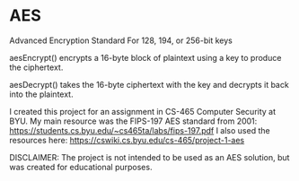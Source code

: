 # AES
Advanced Encryption Standard For 128, 194, or 256-bit keys

aesEncrypt() encrypts a 16-byte block of plaintext using a key to produce the ciphertext.

aesDecrypt() takes the 16-byte ciphertext with the key and decrypts it back into the plaintext.

I created this project for an assignment in CS-465 Computer Security at BYU. 
My main resource was the FIPS-197 AES standard from 2001: https://students.cs.byu.edu/~cs465ta/labs/fips-197.pdf
I also used the resources here: https://cswiki.cs.byu.edu/cs-465/project-1-aes

DISCLAIMER: The project is not intended to be used as an AES solution, but was created for educational purposes.
